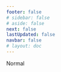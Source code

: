 ```yaml
---
footer: false
# sidebar: false
# aside: false
next: false
lastUpdated: false
navbar: false
# layout: doc
---
```


<script setup>
const chatPrompts = [
  // Serviços empresariais (primeiro bloco)
  { id: "1", text: "Registro de empresa nos UAE", category: "business" },
  { id: "2", text: "Estabelecimento de empresa Mainland", category: "business" },
  { id: "3", text: "Registro de empresa em Free Zone", category: "business" },
  { id: "4", text: "Formação de empresa Offshore", category: "business" },
  { id: "5", text: "Visto freelance UAE", category: "business" },
  { id: "6", text: "Licença comercial Dubai", category: "business" },
  { id: "7", text: "Requisitos para licença comercial UAE", category: "business" },
  { id: "23", text: "Estabelecimento de negócios UAE", category: "business" },
  { id: "24", text: "Free Zones Dubai", category: "business" },
  { id: "25", text: "Registro de empresa UAE", category: "business" },
  { id: "26", text: "Visto freelance UAE", category: "business" },
  
  // Vistos e imigração
  { id: "8", text: "Solicitação de Golden Visa UAE", category: "visa" },
  { id: "9", text: "Visto de trabalho UAE", category: "visa" },
  { id: "10", text: "Patrocínio de visto familiar UAE", category: "visa" },
  { id: "11", text: "Requisitos para exame médico do visto", category: "visa" },
  { id: "12", text: "Processo de visto de residência UAE", category: "visa" },
  { id: "27", text: "Requisitos para visto UAE", category: "visa" },
  
  // Jurídico e documentos
  { id: "13", text: "Solicitação de Emirates ID", category: "legal" },
  { id: "14", text: "Autenticação de documentos UAE", category: "legal" },
  { id: "15", text: "Procuração nos UAE", category: "legal" },
  { id: "16", text: "Revisão de contrato comercial UAE", category: "legal" },
  { id: "40", text: "Renovação do Emirates ID", category: "legal" },
  
  // Serviços financeiros
  { id: "17", text: "Conta bancária corporativa UAE", category: "finance" },
  { id: "18", text: "Registro fiscal UAE (VAT)", category: "finance" },
  { id: "19", text: "Serviços contábeis UAE", category: "finance" },
  { id: "20", text: "Regulamentos de Substância Econômica UAE", category: "finance" },
  { id: "41", text: "Serviços bancários UAE", category: "finance" },
  
  // Imóveis e serviços
  { id: "21", text: "Investimento imobiliário UAE", category: "property" },
  { id: "22", text: "Aluguel de escritório Dubai", category: "property" },

  // Saúde
  { id: "47", text: "Seguro saúde UAE", category: "healthcare" },
  { id: "48", text: "Melhores hospitais em Dubai", category: "healthcare" },
  { id: "49", text: "Check-up médico UAE", category: "healthcare" },
  
  // Turismo e entretenimento (no final)
  { id: "28", text: "Atrações turísticas Dubai", category: "travel" },
  { id: "29", text: "Expo City Dubai", category: "attractions" },
  { id: "30", text: "Ingressos Dubai Frame", category: "attractions" },
  { id: "31", text: "Ingressos Burj Khalifa", category: "attractions" },
  { id: "32", text: "Museum of the Future", category: "attractions" },
  { id: "33", text: "Abu Dhabi Louvre", category: "attractions" },
  { id: "34", text: "Ferrari World Abu Dhabi", category: "attractions" },
  { id: "35", text: "Compras Dubai Mall", category: "shopping" },
]
</script>

<AIChat :prompts="chatPrompts" />

<userStyle>Normal</userStyle>